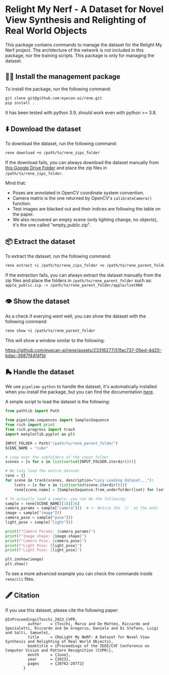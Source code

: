 # Relight My Nerf - A Dataset for Novel View Synthesis and Relighting of Real World Objects

This package contains commands to manage the dataset for the Relight My Nerf project. The architecture of the network is not included in this package, nor the training scripts. This package is only for managing the dataset.

## 👷‍♀️ Install the management package
To install the package, run the following command:
```bash
git clone git@github.com:eyecan-ai/rene.git
pip install .
```
It has been tested with python 3.9, should work even with python >= 3.8.

## ⬇️ Download the dataset
To download the dataset, run the following command:
```bash
rene download +o /path/to/rene_zips_folder
```
If the download fails, you can always download the dataset manually from [this Google Drive Folder](https://drive.google.com/drive/folders/1ONYpV6OkmKNQuchfQSkOhuh8gBJKfYY8?usp=drive_link) and place the zip files in `/path/to/rene_zips_folder`.

Mind that:
- Poses are annotated in OpenCV coordinate system convention.
- Camera matrix is the one returned by OpenCV's `calibrateCamera()` function.
- Test images are blacked out and their indices are following the table on the paper.
- We also recovered an empty scene (only lighting change, no objects), it's the one called "empty_public.zip".

## 📦 Extract the dataset
To extract the dataset, run the following command:
```bash
rene extract +i /path/to/rene_zips_folder +o /path/to/rene_parent_folder
```
If the extraction fails, you can always extract the dataset manually from the zip files and place the folders in `/path/to/rene_parent_folder` such as:
`apple_public.zip -> /path/to/rene_parent_folder/apple/lset000`

## 👁️ Show the dataset
As a check if everying went well, you can show the dataset with the following command:
```bash
rene show +i /path/to/rene_parent_folder
```
This will show a window similar to the following:

https://github.com/eyecan-ai/rene/assets/23316277/51fac737-05ed-4d20-bdac-3687f44f4f1d

## 🛼 Handle the dataset
We use `pipelime-python` to handle the dataset, it's automatically installed when you install the package, but you can find the documentation [here](https://pipelime-python.readthedocs.io/en/latest/).

A simple script to load the dataset is the following:
```python
from pathlib import Path

from pipelime.sequences import SamplesSequence
from rich import print
from rich.progress import track
import matplotlib.pyplot as plt

INPUT_FOLDER = Path("/path/to/rene_parent_folder")
SCENE_NAME = "cube"

# Loop over the subfolders of the input folder
scenes = [x for x in list(sorted(INPUT_FOLDER.iterdir()))]

# We lazy load the entire dataset
rene = {}
for scene in track(scenes, description="Lazy Loading Dataset..."):
    lsets = [x for x in list(sorted(scene.iterdir()))]
    rene[scene.name] = [SamplesSequence.from_underfolder(lset) for lset in lsets]

# To actually load a sample, you can do the following:
sample = rene[SCENE_NAME][18][36]
camera_params = sample["camera"]()  # <- Notice the `()` at the end!
image = sample["image"]()
camera_pose = sample["pose"]()
light_pose = sample["light"]()

print(f"Camera Params: {camera_params}")
print(f"Image shape: {image.shape}")
print(f"Camera Pose: {camera_pose}")
print(f"Light Pose: {light_pose}")
print(f"Light Pose: {light_pose}")

plt.imshow(image)
plt.show()

```
To see a more advanced example you can check the commands inside `rene/cli` files.

## 🖋️ Citation
If you use this dataset, please cite the following paper:
```
@InProceedings{Toschi_2023_CVPR,
          author    = {Toschi, Marco and De Matteo, Riccardo and Spezialetti, Riccardo and De Gregorio, Daniele and Di Stefano, Luigi and Salti, Samuele},
          title     = {ReLight My NeRF: A Dataset for Novel View Synthesis and Relighting of Real World Objects},
          booktitle = {Proceedings of the IEEE/CVF Conference on Computer Vision and Pattern Recognition (CVPR)},
          month     = {June},
          year      = {2023},
          pages     = {20762-20772}
        }
```

